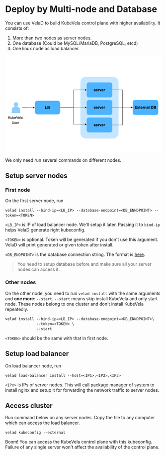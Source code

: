 # Deploy by Multi-node and Database

You can use VelaD to build KubeVela control plane with higher availability. It consists of:

1. More than two nodes as server nodes.
2. One database (Could be MySQL/MariaDB, PostgreSQL, etcd)
3. One linux node as load balancer.

![arch](resources/04.arch.png)

We only need run several commands on different nodes.

## Setup server nodes

### First node

On the first server node, run

```shell
velad install --bind-ip=<LB_IP> --database-endpoint=<DB_ENNDPOINT> --token=<TOKEN>
```

`<LB_IP>` is IP of load balancer node. We'll setup it later. Passing it to `bind-ip` helps VelaD generate right
kubeconfig.

`<TOKEN>` is optional. Token will be generated if you don't use this argument. VelaD will print generated or given token
after install.

`<DB_ENDPOINT>` is the database connection string. The format is [here](db-connect-format.md). 
> You need to setup database before and make sure all your server nodes can access it.

### Other nodes

On the other node, you need to run `velad install` with the same arguments and **one more**: `--start`.
`--start` means skip install KubeVela and only start node. These nodes belong to one cluster and don't install KubeVela repeatedly.

```shell
velad install --bind-ip=<LB_IP> --database-endpoint=<DB_ENNDPOINT>\
              --token=<TOKEN> \
              --start
```

`<TOKEN>` should be the same with that in first node.

## Setup load balancer

On load balancer node, run

```shell
velad load-balancer install --host=<IP1>,<IP2>,<IP3>
```

`<IPx>` is  IPs of server nodes. This will call package manager of system 
to install nginx and setup it for forwarding the network traffic to server nodes.

## Access cluster

Run command below on any server nodes. Copy the file to any computer which can access
the load balancer.

```shell
velad kubeconfig --external
```

Boom! You can access the KubeVela control plane with this kubeconfig. Failure of any single server won't 
affect the availability of the control plane.